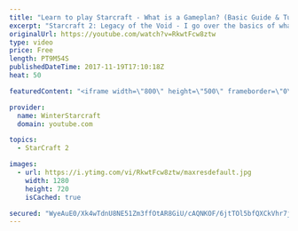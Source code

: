 ```yaml
---
title: "Learn to play Starcraft - What is a Gameplan? (Basic Guide & Tutorial)"
excerpt: "Starcraft 2: Legacy of the Void - I go over the basics of what a gameplan in starcraft 2 is and how to put one together.  Note this is not a guide on WHAT gameplan you should be using as each race!"
originalUrl: https://youtube.com/watch?v=RkwtFcw8ztw
type: video
price: Free
length: PT9M54S
publishedDateTime: 2017-11-19T17:10:18Z
heat: 50

featuredContent: "<iframe width=\"800\" height=\"500\" frameborder=\"0\" src=\"https://www.youtube.com/embed/RkwtFcw8ztw\" allow=\"accelerometer; autoplay; encrypted-media; gyroscope; picture-in-picture\" allowfullscreen></iframe>"

provider:
  name: WinterStarcraft
  domain: youtube.com

topics:
  - StarCraft 2

images:
  - url: https://i.ytimg.com/vi/RkwtFcw8ztw/maxresdefault.jpg
    width: 1280
    height: 720
    isCached: true

secured: "WyeAuE0/Xk4wTdnU8NE51Zm3ffOtAR8GiU/cAQNKOF/6jtTOl5bfQXCkVhr7j9wQLYwlG7cflWJGdwXbaJn5wmdKv4ESckTjQrolhfeAd/xw5GgLiEE93urU+K8dYPBSbPPQsdvTW/4GHEP6fH9Aya30RZ/MjHMn+nbgv0rt+Te4Pds9PkXZolTIYK2ueppGK5uVc5wOR5PR0aM8upDQipyFB65UsMY6hbTiXjE30geMjbe3f+UoPfo0M+iuOZiosrGdNRT4jpXkCdXPnqATDWHESSUwCh4m4gw8gr4CCvjwTlhintrShGD/dWR7jMdohbGxyYcaaLujCno8qRiBgdvx1NhZuNvbTZ00rb1AXzSYLnY5Wq7yCQAR/xor9pQFnW0KfBguzzr56oEbWGSnzg4OZhlfV9qfsbUpDTcHdT4=;tivlVoRA3y7q0X+HX373Og=="
---
```


